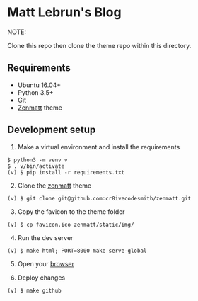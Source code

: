 Matt Lebrun's Blog
==================

NOTE:

Clone this repo then clone the theme repo within this directory.


## Requirements

- Ubuntu 16.04+
- Python 3.5+
- Git
- [Zenmatt](https://github.com/cr8ivecodesmith/zenmatt) theme


## Development setup

1) Make a virtual environment and install the requirements

```
$ python3 -m venv v
$ . v/bin/activate
(v) $ pip install -r requirements.txt
```

2) Clone the [zenmatt](https://github.com/cr8ivecodesmith/zenmatt) theme

```
(v) $ git clone git@github.com:cr8ivecodesmith/zenmatt.git
```

3) Copy the favicon to the theme folder

```
(v) $ cp favicon.ico zenmatt/static/img/
```

4) Run the dev server

```
(v) $ make html; PORT=8000 make serve-global
```

5) Open your [browser](http://localhost:8000)

6) Deploy changes

```
(v) $ make github
```
